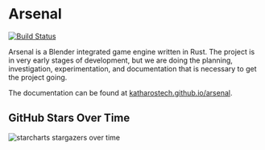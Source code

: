 # Arsenal
[![Build Status](https://cloud.drone.io/api/badges/katharostech/arsenal/status.svg)](https://cloud.drone.io/katharostech/arsenal)

Arsenal is a Blender integrated game engine written in Rust. The project is in very early stages of development, but we are doing the planning, investigation, experimentation, and documentation that is necessary to get the project going.

The documentation can be found at [katharostech.github.io/arsenal](https://katharostech.github.io/arsenal).

## GitHub Stars Over Time

![starcharts stargazers over time](https://starchart.cc/katharostech/arsenal.svg)

